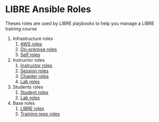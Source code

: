 # LIBRE Ansible Roles

Theses roles are used by LIBRE playbooks to help you manage a LIBRE training course

1. Infrastructure roles
    1. [AWS roles](./infra-aws)
    2. [On-premise roles](./infra-prem)
    2. [Self roles](./infra-self)
2. Instructor roles
    1. [Instructor roles](./instructor)
    2. [Session roles](./session)
    3. [Chapter roles](./chapter)
    4. [Lab roles](./lab)
3. Students roles
    1. [Student roles](./student)
    2. [Lab roles](./lab)
4. Base roles
    1. [LIBRE roles](./student)
    2. [Training repo roles](./lab)